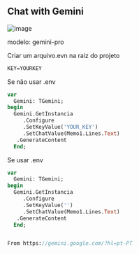 ## Chat with Gemini

![image](https://github.com/BoscoBecker/Gemini/assets/6303278/8c787c5c-ffc3-4ca7-85c1-d690bd063798)


modelo: gemini-pro

Criar um arquivo.evn na raiz do projeto

```pas
KEY=YOURKEY
 ```

Se não usar .env
```pas
var
  Gemini: TGemini;
begin
  Gemini.GetInstancia
     .Configure
     .SetKeyValue('YOUR_KEY')
     .SetChatValue(Memo1.Lines.Text)
   .GenerateContent  
  End;
 ```

Se usar .env
```pas
var
  Gemini: TGemini;
begin
  Gemini.GetInstancia
     .Configure
     .SetKeyValue('')
     .SetChatValue(Memo1.Lines.Text)
   .GenerateContent  
  End;


From https://gemini.google.com/?hl=pt-PT
